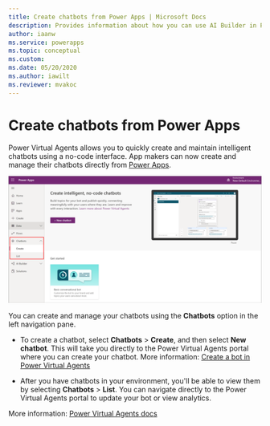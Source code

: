 ```yaml
---
title: Create chatbots from Power Apps | Microsoft Docs
description: Provides information about how you can use AI Builder in Power Apps.
author: iaanw
ms.service: powerapps
ms.topic: conceptual
ms.custom: 
ms.date: 05/20/2020
ms.author: iawilt
ms.reviewer: mvakoc
---
```

# Create chatbots from Power Apps

Power Virtual Agents allows you to quickly create and maintain intelligent chatbots using a no-code interface. App makers can now create and manage their chatbots directly from [Power Apps](https://make.powerapps.com). 

![Chatbots from Power Apps](media/chatbots.png "Chatbots from Power Apps")

You can create and manage your chatbots using the **Chatbots** option in the left navigation pane.

- To create a chatbot, select **Chatbots** > **Create**, and then select **New chatbot**. This will take you directly to the Power Virtual Agents portal where you can create your chatbot. More information: [Create a bot in Power Virtual Agents](https://docs.microsoft.com/power-virtual-agents/authoring-first-bot)

- After you have chatbots in your environment, you'll be able to view them by selecting **Chatbots** > **List**. You can navigate directly to the Power Virtual Agents portal to update your bot or view analytics.

More information: [Power Virtual Agents docs](https://docs.microsoft.com/power-virtual-agents)

